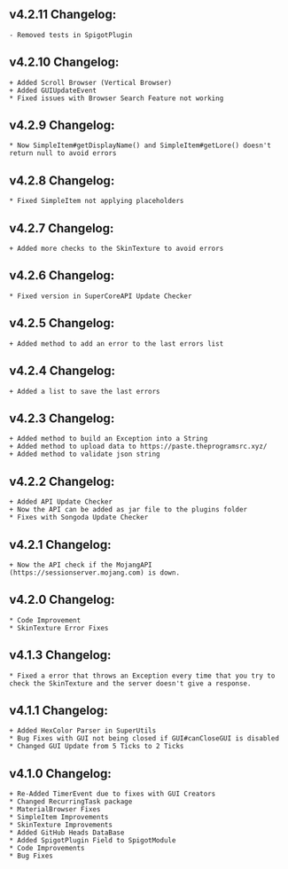 ## v4.2.11 Changelog:
```
- Removed tests in SpigotPlugin
```

## v4.2.10 Changelog:
```
+ Added Scroll Browser (Vertical Browser)
+ Added GUIUpdateEvent
* Fixed issues with Browser Search Feature not working
```

## v4.2.9 Changelog:
```
* Now SimpleItem#getDisplayName() and SimpleItem#getLore() doesn't return null to avoid errors 
```

## v4.2.8 Changelog:
```
* Fixed SimpleItem not applying placeholders 
```

## v4.2.7 Changelog:
```
+ Added more checks to the SkinTexture to avoid errors 
```

## v4.2.6 Changelog:
```
* Fixed version in SuperCoreAPI Update Checker
```

## v4.2.5 Changelog:
```
+ Added method to add an error to the last errors list
```

## v4.2.4 Changelog:
```
+ Added a list to save the last errors
```

## v4.2.3 Changelog:
```
+ Added method to build an Exception into a String
+ Added method to upload data to https://paste.theprogramsrc.xyz/
+ Added method to validate json string
```

## v4.2.2 Changelog:
```
+ Added API Update Checker
+ Now the API can be added as jar file to the plugins folder
* Fixes with Songoda Update Checker
```

## v4.2.1 Changelog:
```
+ Now the API check if the MojangAPI (https://sessionserver.mojang.com) is down.
```

## v4.2.0 Changelog:
```
* Code Improvement
* SkinTexture Error Fixes
```

## v4.1.3 Changelog:
```
* Fixed a error that throws an Exception every time that you try to check the SkinTexture and the server doesn't give a response.
```

## v4.1.1 Changelog:
```
+ Added HexColor Parser in SuperUtils
* Bug Fixes with GUI not being closed if GUI#canCloseGUI is disabled
* Changed GUI Update from 5 Ticks to 2 Ticks
```

## v4.1.0 Changelog:
```
+ Re-Added TimerEvent due to fixes with GUI Creators
* Changed RecurringTask package
* MaterialBrowser Fixes
* SimpleItem Improvements
* SkinTexture Improvements
* Added GitHub Heads DataBase
* Added SpigotPlugin Field to SpigotModule
* Code Improvements
* Bug Fixes
```
